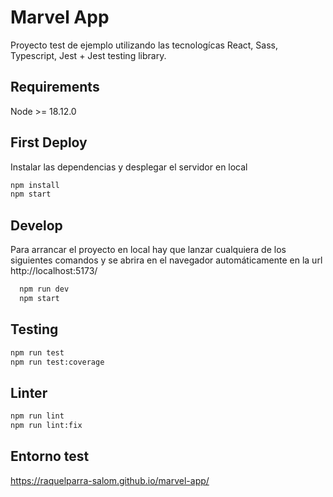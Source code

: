 # Marvel App

Proyecto test de ejemplo utilizando las tecnologícas React, Sass, Typescript, Jest + Jest testing library.



## Requirements

  Node >= 18.12.0


## First Deploy

  Instalar las dependencias y desplegar el servidor en local

  ```bash
  npm install 
  npm start
  ```

## Develop

  Para arrancar el proyecto en local hay que lanzar cualquiera de los siguientes comandos y se abrira en el navegador automáticamente en la url http://localhost:5173/

  ```bash
    npm run dev
    npm start
  ```

## Testing

  ```bash
  npm run test
  npm run test:coverage
  ```
  
## Linter

  ```bash
  npm run lint
  npm run lint:fix
  ```

## Entorno test
https://raquelparra-salom.github.io/marvel-app/